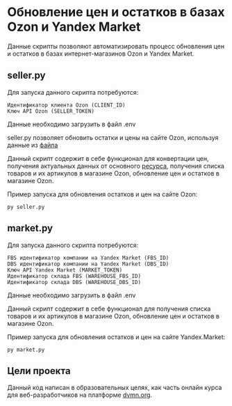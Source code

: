 # Обновление цен и остатков в базах Ozon и Yandex Market
Данные скрипты позволяют автоматизировать процесс обновления цен и остатков в базах интернет-магазинов Ozon и Yandex Market.

## seller.py
Для запуска данного скрипта потребуются:

    Идентификатор клиента Ozon (CLIENT_ID)
    Ключ API Ozon (SELLER_TOKEN)

Данные необходимо загрузить в файл .env

seller.py позволяет обновить остатки и цены на сайте Ozon, используя данные из [файла](https://timeworld.ru/upload/files/ostatki.zip)  

Данный скрипт содержит в себе функционал для конвертации цен, получения актуальных данных от основного [ресурса](https://timeworld.ru/), получения списка товаров и их артикулов в магазине Ozon, обновление цен и остатков в магазине Ozon.

Пример запуска для обновления остатков и цен на сайте Ozon:
```
py seller.py
```

## market.py
Для запуска данного скрипта потребуются:

    FBS идентификатор компании на Yandex Market (FBS_ID)
    DBS идентификатор компании на Yandex Market (DBS_ID)
    Ключ API Yandex Market (MARKET_TOKEN)
    Идентификатор склада FBS (WAREHOUSE_FBS_ID)
    Идентификатор склада DBS (WAREHOUSE_DBS_ID)

Данные необходимо загрузить в файл .env

Данный скрипт содержит в себе функционал для получения списка товаров и их артикулов в магазине Ozon, обновление цен и остатков в магазине Ozon.

Пример запуска для обновления остатков и цен на сайте Yandex.Market:
```
py market.py
```

## Цели проекта
Данный код написан в образовательных целях, как часть онлайн курса для веб-разработчиков на платформе [dvmn.org](https://dvmn.org/).
